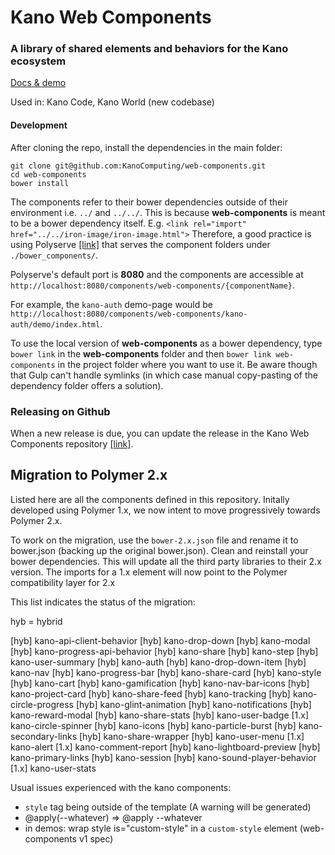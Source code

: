 # Kano Web Components

### A library of shared elements and behaviors for the Kano ecosystem

[Docs & demo](https://kanocomputing.github.io/web-components)

Used in: Kano Code, Kano World (new codebase)

#### Development

After cloning the repo, install the dependencies in the main folder:

```
git clone git@github.com:KanoComputing/web-components.git
cd web-components
bower install
```

The components refer to their bower dependencies outside of their environment i.e. `../` and `../../`. This is because **web-components** is meant to be a bower dependency itself.
E.g. `<link rel="import" href="../../iron-image/iron-image.html">` Therefore, a good practice is using Polyserve [[link]](https://github.com/PolymerLabs/polyserve) that serves the component folders under `./bower_components/`.

Polyserve's default port is **8080** and the components are accessible at `http://localhost:8080/components/web-components/{componentName}`.

For example, the `kano-auth` demo-page would be `http://localhost:8080/components/web-components/kano-auth/demo/index.html`.

To use the local version of **web-components** as a bower dependency, type ```bower link``` in the **web-components** folder and then ```bower link web-components``` in the project folder where you want to use it. Be aware though that Gulp can't handle symlinks (in which case manual copy-pasting of the dependency folder offers a solution).

### Releasing on Github

When a new release is due, you can update the release in the Kano Web Components repository [[link]](https://github.com/KanoComputing/web-components/releases).

## Migration to Polymer 2.x

Listed here are all the components defined in this repository. Initally developed using Polymer 1.x, we now intent to move progressively towards Polymer 2.x.

To work on the migration, use the `bower-2.x.json` file and rename it to bower.json (backing up the original bower.json).
Clean and reinstall your bower dependencies. This will update all the third party libraries to their 2.x version.
The imports for a 1.x element will now point to the Polymer compatibility layer for 2.x

This list indicates the status of the migration:

hyb = hybrid

[hyb] kano-api-client-behavior
[hyb] kano-drop-down
[hyb] kano-modal
[hyb] kano-progress-api-behavior
[hyb] kano-share
[hyb] kano-step
[hyb] kano-user-summary
[hyb] kano-auth
[hyb] kano-drop-down-item
[hyb] kano-nav
[hyb] kano-progress-bar
[hyb] kano-share-card
[hyb] kano-style
[hyb] kano-cart
[hyb] kano-gamification
[hyb] kano-nav-bar-icons
[hyb] kano-project-card
[hyb] kano-share-feed
[hyb] kano-tracking
[hyb] kano-circle-progress
[hyb] kano-glint-animation
[hyb] kano-notifications
[hyb] kano-reward-modal
[hyb] kano-share-stats
[hyb] kano-user-badge
[1.x] kano-circle-spinner
[hyb] kano-icons
[hyb] kano-particle-burst
[hyb] kano-secondary-links
[hyb] kano-share-wrapper
[hyb] kano-user-menu
[1.x] kano-alert
[1.x] kano-comment-report
[hyb] kano-lightboard-preview
[hyb] kano-primary-links
[hyb] kano-session
[hyb] kano-sound-player-behavior
[1.x] kano-user-stats


Usual issues experienced with the kano components:

 - `style` tag being outside of the template (A warning will be generated)
 - @apply(--whatever) => @apply --whatever
 - in demos: wrap style is="custom-style" in a `custom-style` element (web-components v1 spec)